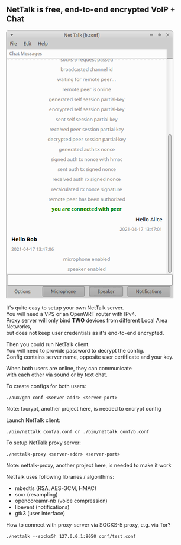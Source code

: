 NetTalk is free, end-to-end encrypted VoIP + Chat
-------------------------------------------------

![alt text](https://raw.githubusercontent.com/ecnx/nettalk/main/screenshot.png)

It's quite easy to setup your own NetTalk server.  
You will need a VPS or an OpenWRT router with IPv4.  
Proxy server will only bind **TWO** devices from different Local Area Networks,  
but does not keep user credentials as it's end-to-end encrypted.  

Then you could run NetTalk client.  
You will need to provide password to decrypt the config.  
Config contains server name, opposite user certificate and your key.  

When both users are online, they can communicate  
with each other via sound or by text chat.  

To create configs for both users:  
```
./aux/gen conf <server-addr> <server-port>
```
Note: fxcrypt, another project here, is needed to encrypt config  

Launch NetTalk client:  
```
./bin/nettalk conf/a.conf or ./bin/nettalk conf/b.conf
```

To setup NetTalk proxy server:  
```
./nettalk-proxy <server-addr> <server-port>
```
Note: nettalk-proxy, another project here, is needed to make it work  

NetTalk uses following libraries / algorithms:  
* mbedtls (RSA, AES-GCM, HMAC)
* soxr (resampling)
* opencoreamr-nb (voice compression)
* libevent (notifications)
* gtk3 (user interface)
 
 How to connect with proxy-server via SOCKS-5 proxy, e.g. via Tor?  
 ```
 ./nettalk --socks5h 127.0.0.1:9050 conf/test.conf
 ```
